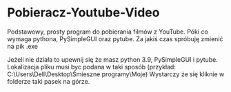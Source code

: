 # Pobieracz-Youtube-Video
Podstawowy, prosty program do pobierania filmów z YouTube. Póki co wymaga pythona, PySimpleGUI oraz pytube. Za jakiś czas spróbuję zmienić na pik .exe

Jeżeli nie działa to upewnij się że masz python 3.9, PySimpleGUI i pytube.
Lokalizacja pliku musi byc podana w taki sposób (przykład: C:\Users\Dell\Desktop\Śmieszne programy\Moje)
Wystarczy że się kliknie w folderze taki pasek na górze.
